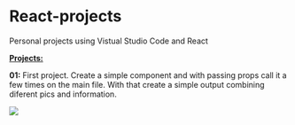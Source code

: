 # React-projects
Personal projects using Vistual Studio Code and React

**<u>Projects:</u>**

**01:** First project. Create a simple component and with passing props call it a few times on the main file. With that create a simple output combining diferent pics and information.

![](final-result.jpg)
